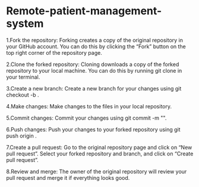 # Remote-patient-management-system

1.Fork the repository: Forking creates a copy of the original repository in your GitHub account. You can do this by clicking the “Fork” button on the top right corner of the repository page.

2.Clone the forked repository: Cloning downloads a copy of the forked repository to your local machine. You can do this by running git clone <forked-repo-url> in your terminal.

3.Create a new branch: Create a new branch for your changes using git checkout -b <branch-name>.

4.Make changes: Make changes to the files in your local repository.

5.Commit changes: Commit your changes using git commit -m "<commit-message>".

6.Push changes: Push your changes to your forked repository using git push origin <branch-name>.

7.Create a pull request: Go to the original repository page and click on “New pull request”. Select your forked repository and branch, and click on “Create pull request”.

8.Review and merge: The owner of the original repository will review your pull request and merge it if everything looks good.
